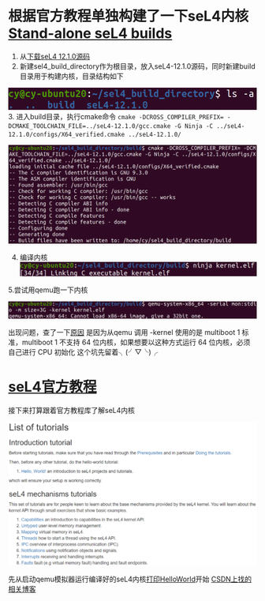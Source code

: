 # 根据官方教程单独构建了一下seL4内核 [Stand-alone seL4 builds](https://docs.sel4.systems/projects/buildsystem/standalone.html)
1. 从[下载seL4 12.1.0源码](https://github.com/seL4/seL4/releases/tag/12.1.0)
2. 新建sel4_build_directory作为根目录，放入seL4-12.1.0源码，同时新建build目录用于构建内核，目录结构如下

![Snipaste_2022-03-01_22-21-06.png](images/Snipaste_2022-03-01_22-21-06.png)
3. 进入build目录，执行cmake命令
`cmake -DCROSS_COMPILER_PREFIX= -DCMAKE_TOOLCHAIN_FILE=../seL4-12.1.0/gcc.cmake -G Ninja -C ../seL4-12.1.0/configs/X64_verified.cmake ../seL4-12.1.0/`

![Snipaste_2022-03-01_22-23-13.png](images/Snipaste_2022-03-01_22-23-13.png)

4. 编译内核
![Snipaste_2022-03-01_22-24-16.png](images/Snipaste_2022-03-01_22-24-16.png)

5.尝试用qemu跑一下内核

![Snipaste_2022-03-01_22-25-51.png](images/Snipaste_2022-03-01_22-25-51.png)

出现问题，查了一下[原因](https://forum.osdev.org/viewtopic.php?f=1&t=26312)
是因为从qemu 调用 -kernel 使用的是 multiboot 1 标准，multiboot 1 不支持 64 位内核，如果想要以这种方式运行 64 位内核，必须自己进行 CPU 初始化
这个坑先留着╮(╯▽╰)╭

# [seL4官方教程](https://docs.sel4.systems/Tutorials/)
接下来打算跟着官方教程库了解seL4内核

![Snipaste_2022-03-01_22-45-49.png](images/Snipaste_2022-03-01_22-45-49.png)

先从启动qemu模拟器运行编译好的seL4内核[打印HelloWorld](https://docs.sel4.systems/Tutorials/hello-world.html)开始
[CSDN上找的相关博客](https://blog.csdn.net/chenchengwudi/article/details/121118282?spm=1001.2101.3001.6650.2&utm_medium=distribute.pc_relevant.none-task-blog-2%7Edefault%7ECTRLIST%7ERate-2.pc_relevant_paycolumn_v3&depth_1-utm_source=distribute.pc_relevant.none-task-blog-2%7Edefault%7ECTRLIST%7ERate-2.pc_relevant_paycolumn_v3&utm_relevant_index=5)
